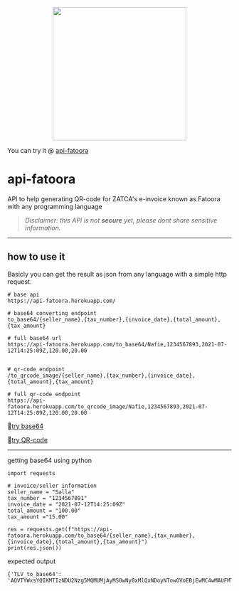 <p align="center">
  <img align="center" src="https://github.com/NafieAlhilaly/api-fatoora/blob/main/images/secret-qr-code.png" width=300/>
</p>

You can try it @ [api-fatoora](https://api-fatoora.herokuapp.com/)
# api-fatoora
API to help generating QR-code for ZATCA's e-invoice known as Fatoora with any programming language

> _Disclaimer: this API is not **secure** yet, please dont share sensitive information._

---------
## how to use it 
Basicly you can get the result as json from any language with a simple http request.
```
# base api
https://api-fatoora.herokuapp.com/

# base64 converting endpoint
to_base64/{seller_name},{tax_number},{invoice_date},{total_amount},{tax_amount}

# full base64 url
https://api-fatoora.herokuapp.com/to_base64/Nafie,1234567893,2021-07-12T14:25:09Z,120.00,20.00


# qr-code endpoint
/to_qrcode_image/{seller_name},{tax_number},{invoice_date},{total_amount},{tax_amount}

# full qr-code endpoint
https://api-fatoora.herokuapp.com/to_qrcode_image/Nafie,1234567893,2021-07-12T14:25:09Z,120.00,20.00
```

🔗[try base64](https://api-fatoora.herokuapp.com/to_base64/Nafie,1234567893,2021-07-12T14:25:09Z,120.00,20.00)

🔗[try QR-code](https://api-fatoora.herokuapp.com/to_qrcode_image/Nafie,1234567893,2021-07-12T14:25:09Z,120.00,20.00)


------------

getting base64 using python 
```
import requests

# invoice/seller information
seller_name = "Salla"
tax_number = "1234567891"
invoice_date = "2021-07-12T14:25:09Z"
total_amount = "100.00"
tax_amount ="15.00"

res = requests.get(f"https://api-fatoora.herokuapp.com/to_base64/{seller_name},{tax_number},{invoice_date},{total_amount},{tax_amount}")
print(res.json())
```
expected output 
```
{'TLV_to_base64': 'AQVTYWxsYQIKMTIzNDU2Nzg5MQMUMjAyMS0wNy0xMlQxNDoyNTowOVoEBjEwMC4wMAUFMTUuMDA='}
```
